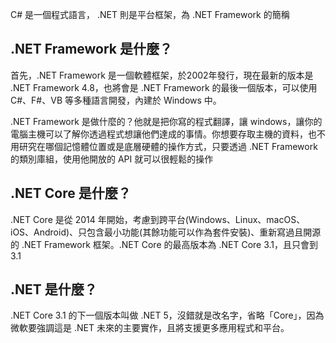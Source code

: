 C# 是一個程式語言， .NET 則是平台框架，為 .NET Framework 的簡稱

## .NET Framework 是什麼？

首先，.NET Framework 是一個軟體框架，於2002年發行，現在最新的版本是 .NET Framework 4.8，也將會是 .NET Framework 的最後一個版本，可以使用 C#、F#、VB 等多種語言開發，內建於 Windows 中。  
  
.NET Framework 是做什麼的？他就是把你寫的程式翻譯，讓 windows，讓你的電腦主機可以了解你透過程式想讓他們達成的事情。你想要存取主機的資料，也不用研究在哪個記憶體位置或是底層硬體的操作方式，只要透過 .NET Framework 的類別庫組，使用他開放的 API 就可以很輕鬆的操作

## .NET Core 是什麼？

.NET Core 是從 2014 年開始，考慮到跨平台(Windows、Linux、macOS、iOS、Android)、只包含最小功能(其餘功能可以作為套件安裝)、重新寫過且開源的 .NET Framework 框架。.NET Core 的最高版本為 .NET Core 3.1，且只會到 3.1

## .NET 是什麼？

.NET Core 3.1 的下一個版本叫做 .NET 5，沒錯就是改名字，省略「Core」，因為微軟要強調這是 .NET 未來的主要實作，且將支援更多應用程式和平台。